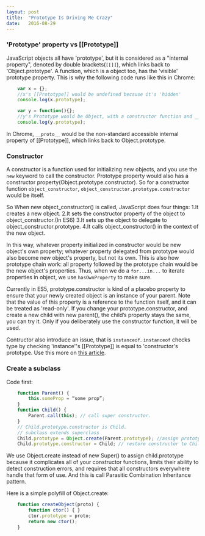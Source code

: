 ```yaml
---
layout: post
title:  "Prototype Is Driving Me Crazy"
date:   2016-08-29
---
```


### 'Prototype' property vs [[Prototype]]
JavaScript objects all have 'prototype', but it is considered as a "internal property", denoted by double brackets(`[[]]`), which links back to 'Object.prototype'. A function, which is a object too, has the 'visible' prototype property. This is why the following code runs like this in Chrome:

```javascript
    var x = {};
    //x's [[Prototype]] would be undefined because it's 'hidden'
    console.log(x.prototype);

    var y = function(){};
    //y's Prototype would be Object, with a constructor function and __proto__
    console.log(y.prototype);
```

In Chrome, `__proto__` would be the non-standard accessible internal property of [[Prototype]], which links back to Object.prototype.

### Constructor
A constructor is a function used for initializing new objects, and you use the `new` keyword to call the constructor. Prototype property would also has a constructor property(Object.prototype.constructor). So for a constructor function  `object_constructor`, `object_constructor.prototype.constructor` would be itself.

So When new object_constructor() is called, JavaScript does four things:
1.It creates a new object.
2.It sets the constructor property of the object to object_constructor.(In ES6)
3.It sets up the object to delegate to object_constructor.prototype.
4.It calls object_constructor() in the context of the new object.

In this way, whatever property initialized in constructor would be new object's own property; whatever property delegated from prototype would also become new object's property, but not its own. This is also how prototype chain work: all property followed by the prototype chain would be the new object's properties. Thus, when we do a `for...in...` to iterate properties in object, we use `hasOwnProperty` to make sure.

Currently in ES5, prototype.constructor is kind of a placebo property to ensure that your newly created object is an instance of your parent. Note that the value of this property is a reference to the function itself, and it can be treated as 'read-only'.  If you change your prototype.constructor,  and create a new child with new parent(), the child’s property stays the same, you can try it. Only if you deliberately use the constructor function, it will be used. 

Contructor also introduce an issue, that is `instanceof`. `instanceof` checks type by checking 'instance''s [[Prototype]] is equal to 'constructor's prototype. Use this more on [this article](https://medium.com/javascript-scene/javascript-factory-functions-vs-constructor-functions-vs-classes-2f22ceddf33e#.av1qtyvf9).

### Create a subclass
Code first:

```javascript
    function Parent() {
        this.someProp = “some prop”;
    }
    function Child() {
        Parent.call(this); // call super constructor.
    }
    // Child.prototype.constructor is Child.
    // subclass extends superclass
    Child.prototype = Object.create(Parent.prototype); //assign prototype, but overwrite Child.prototype.constructor to Parent
    Child.prototype.constructor = Child; // restore constructor to Child
```

We use Object.create instead of new Super() to assign child.prototype because it complicates all of your constructor functions, limits their ability to detect construction errors, and requires that all constructors everywhere handle that form of use. And this is call Parasitic Combination Inheritance pattern.

Here is a simple polyfill of Object.create:

```javascript
    function createObject(proto) {
        function ctor() { }
        ctor.prototype = proto;
        return new ctor();
    }
```















